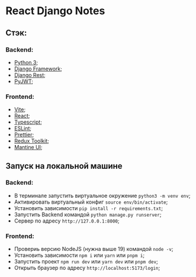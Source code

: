 # React Django Notes

## Стэк:

### Backend:
- [Python 3](https://www.python.org/downloads/);
- [Django Framework](https://www.djangoproject.com/);
- [Django Rest](https://www.django-rest-framework.org/);
- [PyJWT](https://pyjwt.readthedocs.io/en/stable/);

### Frontend:
- [Vite](https://vitejs.dev/);
- [React](https://react.dev/);
- [Typescript](https://www.typescriptlang.org/);
- [ESLint](https://eslint.org/);
- [Prettier](https://prettier.io/);
- [Redux Toolkit](https://redux-toolkit.js.org/);
- [Mantine UI](https://mantine.dev/);

## Запуск на локальной машине

### Backend:
- В терминале запустить виртуальное окружение `python3 -m venv env`;
- Активировать виртуальный конфиг `source env/bin/activate`;
- Установить зависимости `pip install -r requirements.txt`;
- Запустить Backend командой `python manage.py runserver`;
- Сервер по адресу `http://127.0.0.1:8000`;

### Frontend:
- Провериь версию NodeJS (нужна выше 19) командой `node -v`;
- Установить зависимости `npm i` или `yarn` или `pnpm i`;
- Запустить проект `npm run dev` или `yarn dev` или `pnpm dev`;
- Открыть браузер по адресу `http://localhost:5173/login`;